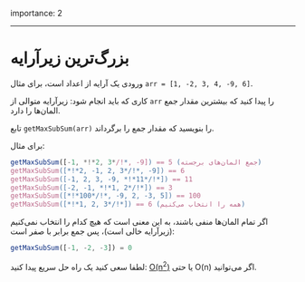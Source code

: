 importance: 2

---

# بزرگ‌ترین زیرآرایه

ورودی یک آرایه از اعداد است، برای مثال `arr = [1, -2, 3, 4, -9, 6]`.

کاری که باید انجام شود: زیرآرایه متوالی از `arr` را پیدا کنید که بیشترین مقدار جمع المان‌ها را دارد.

تابع `getMaxSubSum(arr)` را بنویسید که مقدار جمع را برگرداند.

برای مثال:

```js
getMaxSubSum([-1, *!*2, 3*/!*, -9]) == 5 (جمع المان‌های برجسته)
getMaxSubSum([*!*2, -1, 2, 3*/!*, -9]) == 6
getMaxSubSum([-1, 2, 3, -9, *!*11*/!*]) == 11
getMaxSubSum([-2, -1, *!*1, 2*/!*]) == 3
getMaxSubSum([*!*100*/!*, -9, 2, -3, 5]) == 100
getMaxSubSum([*!*1, 2, 3*/!*]) == 6 (همه را انتخاب می‌کنیم)
```

اگر تمام المان‌ها منفی باشند، به این معنی است که هیچ کدام را انتخاب نمی‌کنیم (زیرآرایه خالی است)، پس جمع برابر با صفر است:

```js
getMaxSubSum([-1, -2, -3]) = 0
```

لطفا سعی کنید یک راه حل سریع پیدا کنید: [O(n<sup>2</sup>)](https://fa.wikipedia.org/wiki/نماد_O_بزرگ) یا حتی O(n) اگر می‌توانید.
